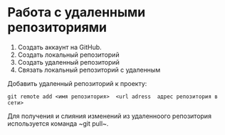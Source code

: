 # Работа с удаленными репозиториями

1. Создать аккаунт на GitHub.
2. Создать локальный репозиторий
3. Создать удаленный репозиторий
4. Связать локальный репозиторий с удаленным

Добавить удаленный репозиторий к проекту:
~~~
git remote add <имя репозитория>  <url adress  адрес репозитория в сети>
~~~
Для получения и слияния изменений из удаленноого репозитория используется команда ~git pull~.
